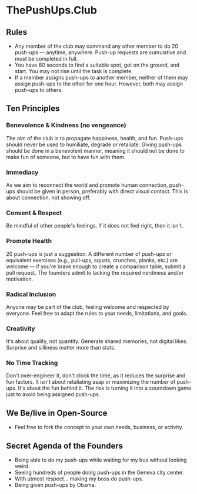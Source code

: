 # ThePushUps.Club

## Rules
- Any member of the club may command any other member to do 20 push-ups — anytime, anywhere. Push-up requests are cumulative and must be completed in full.
- You have 60 seconds to find a suitable spot, get on the ground, and start. You may not rise until the task is complete.
- If a member assigns push-ups to another member, neither of them may assign push-ups to the other for one hour. However, both may assign push-ups to others.

## Ten Principles
### Benevolence & Kindness (no vengeance)
The aim of the club is to propagate happiness, health, and fun. Push-ups should never be used to humiliate, degrade or retaliate. Giving push-ups should be done in a benevolent manner, meaning it should not be done to make fun of someone, but to have fun with them.

### Immediacy
As we aim to reconnect the world and promote human connection, push-ups should be given in person, preferably with direct visual contact. This is about connection, not showing off.

### Consent & Respect
Be mindful of other people's feelings. If it does not feel right, then it isn't.

### Promote Health
20 push-ups is just a suggestion. A different number of push-ups or equivalent exercises (e.g., pull-ups, squats, crunches, planks, etc.) are welcome — if you're brave enough to create a comparison table, submit a pull request. The founders admit to lacking the required nerdiness and/or motivation.

### Radical Inclusion
Anyone may be part of the club, feeling welcome and respected by everyone. Feel free to adapt the rules to your needs, limitations, and goals.

### Creativity
It's about quality, not quantity. Generate shared memories, not digital likes. Surprise and silliness matter more than stats.

### No Time Tracking
Don't over-engineer it, don't clock the time, as it reduces the surprise and fun factors. It isn't about retaliating asap or maximizing the number of push-ups. It's about the fun behind it. The risk is turning it into a countdown game just to avoid being assigned push-ups.

## We Be/live in Open-Source
- Feel free to fork the concept to your own needs, business, or activity.

## Secret Agenda of the Founders
- Being able to do my push-ups while waiting for my bus without looking weird.
- Seeing hundreds of people doing push-ups in the Geneva city center.
- With utmost respect... making my boss do push-ups.
- Being given push-ups by Obama.
